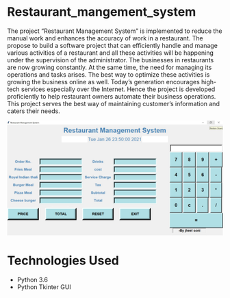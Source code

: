 # Restaurant_mangement_system
The project “Restaurant Management System” is implemented to reduce the manual work and enhances the accuracy of work in a restaurant. The propose to build a software project that can efficiently handle and manage various activities of a restaurant and all these activities will be happening under the supervision of the administrator. The businesses in restaurants are now growing constantly. At the same time, the need for managing its operations and tasks arises. The best way to optimize these activities is growing the business online as well. Today’s generation encourages high-tech services especially over the Internet. Hence the project is developed proficiently to help restaurant owners automate their business operations. This project serves the best way of maintaining customer’s information and caters their needs.
<p align="center">
<img src="/main/restaurantmanagement.jpg" width='1000'>
</p>

# Technologies Used
- Python 3.6
- Python Tkinter GUI



